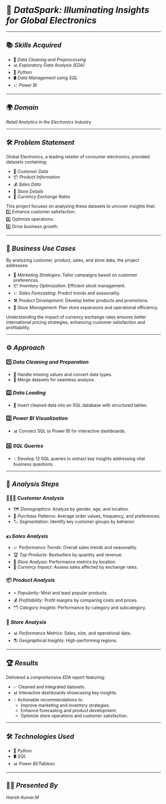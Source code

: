 # 🚀 *DataSpark: Illuminating Insights for Global Electronics*  

---

## 📚 *Skills Acquired*
- 🧹 *Data Cleaning and Preprocessing*  
- 📊 *Exploratory Data Analysis (EDA)*  
- 🐍 *Python*  
- 🛢 *Data Management using SQL*  
- 📈 *Power BI*  

---

## 🌍 *Domain*  
*Retail Analytics in the Electronics Industry*

---

## 🛠 *Problem Statement*  
Global Electronics, a leading retailer of consumer electronics, provided datasets containing:  
- 👥 *Customer Data*  
- 📦 *Product Information*  
- 💰 *Sales Data*  
- 🏬 *Store Details*  
- 💱 *Currency Exchange Rates*  

This project focuses on analyzing these datasets to uncover insights that:  
1️⃣ Enhance customer satisfaction.  
2️⃣ Optimize operations.  
3️⃣ Drive business growth.  

---

## 💼 *Business Use Cases*  
By analyzing customer, product, sales, and store data, the project addresses:  
- 🎯 *Marketing Strategies*: Tailor campaigns based on customer preferences.  
- 📦 *Inventory Optimization*: Efficient stock management.  
- 📈 *Sales Forecasting*: Predict trends and seasonality.  
- 🛠 *Product Development*: Develop better products and promotions.  
- 🏬 *Store Management*: Plan store expansions and operational efficiency.  

Understanding the impact of currency exchange rates ensures better international pricing strategies, enhancing customer satisfaction and profitability.

---

## ⚙ *Approach*  

### 1️⃣ *Data Cleaning and Preparation*  
- 🧹 Handle missing values and convert data types.  
- 🔗 Merge datasets for seamless analysis.  

### 2️⃣ *Data Loading*  
- 📂 Insert cleaned data into an SQL database with structured tables.  

### 3️⃣ *Power BI Visualization*  
- 📊 Connect SQL to Power BI for interactive dashboards.  

### 4️⃣ *SQL Queries*  
- 💡 Develop 12 SQL queries to extract key insights addressing vital business questions.

---

## 📝 *Analysis Steps*  

### 🧑‍🤝‍🧑 *Customer Analysis*  
- 🗺 *Demographics*: Analyze by gender, age, and location.  
- 🛒 *Purchase Patterns*: Average order values, frequency, and preferences.  
- 🏷 *Segmentation*: Identify key customer groups by behavior.  

### 💵 *Sales Analysis*  
- 📈 *Performance Trends*: Overall sales trends and seasonality.  
- 🏆 *Top Products*: Bestsellers by quantity and revenue.  
- 🏬 *Store Analysis*: Performance metrics by location.  
- 💱 *Currency Impact*: Assess sales affected by exchange rates.  

### 📦 *Product Analysis*  
- ⭐ *Popularity*: Most and least popular products.  
- 💰 *Profitability*: Profit margins by comparing costs and prices.  
- 🗂 *Category Insights*: Performance by category and subcategory.  

### 🏬 *Store Analysis*  
- 📊 *Performance Metrics*: Sales, size, and operational data.  
- 🌎 *Geographical Insights*: High-performing regions.  

---

## 🏆 *Results*  

Delivered a *comprehensive EDA report* featuring:  
- ✅ Cleaned and integrated datasets.  
- 📊 Interactive dashboards showcasing key insights.  
- 💡 Actionable recommendations to:  
  - Improve marketing and inventory strategies.  
  - Enhance forecasting and product development.  
  - Optimize store operations and customer satisfaction.  

---

## 🛠 *Technologies Used*  
- 🐍 *Python*  
- 🛢 *SQL*  
- 📊 *Power BI/Tableau*  

---

## 👨‍💻 *Presented By*  
*Harish Kumar.M*  

